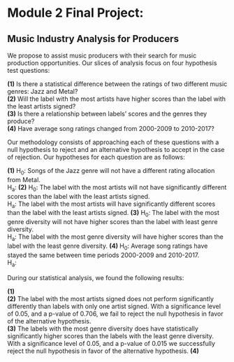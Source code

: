 # Module 2 Final Project: 
## Music Industry Analysis for Producers
We propose to assist music producers with their search for music production opportunities. Our slices of analysis focus on four hypothesis test questions:  

**(1)** Is there a statistical difference between the ratings of two different music genres: Jazz and Metal?  
**(2)** Will the label with the most artists have higher scores than the label with  the least artists signed?  
**(3)** Is there a relationship between labels’ scores and the genres they produce?  
**(4)** Have average song ratings changed from 2000-2009 to 2010-2017?  

Our methodology consists of approaching each of these questions with a null hypothesis to reject and an alternative hypothesis to accept in the case of rejection. Our hypotheses for each question are as follows:  

**(1)** H<sub>0</sub>: Songs of the Jazz genre will not have a different rating allocation from Metal.  
H<sub>a</sub>: 
**(2)** H<sub>0</sub>: The label with the most artists will not have significantly different scores than the label with the least artists signed.  
H<sub>a</sub>: The label with the most artists will have significantly different scores than the label with the least artists signed.
**(3)** H<sub>0</sub>: The label with the most genre diversity will not have higher scores than the label with least genre diversity.  
H<sub>a</sub>: The label with the most genre diversity will have higher scores than the label with the least genre diversity.
**(4)** H<sub>0</sub>: Average song ratings have stayed the same between time periods 2000-2009 and 2010-2017.  
H<sub>a</sub>: 

During our statistical analysis, we found the following results:

**(1)**  
**(2)** The label with the most artists signed does not perform significantly differently than labels with only one artist signed. With a significance level of 0.05, and a p-value of 0.706, we fail to reject the null hypothesis in favor of the alternative hypothesis.  
**(3)** The labels with the most genre diversity does have statistically significantly higher scores than the labels with the least genre diversity. With a significance level of 0.05, and a p-value of 0.015 we successfully reject the null hypothesis in favor of the alternative hypothesis. 
**(4)**
